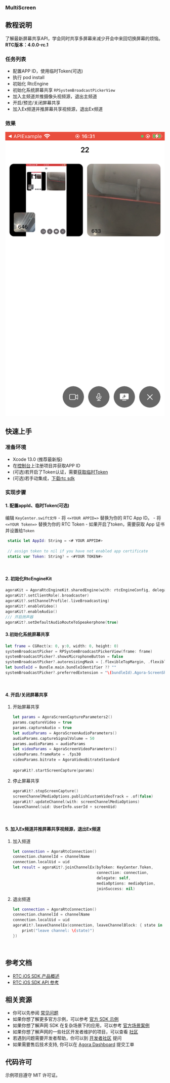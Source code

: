 ### MultiScreen

## 教程说明

了解最新屏幕共享API，学会同时共享多屏幕来减少开会中来回切换屏幕的烦恼。
**RTC版本：4.0.0-rc.1**

### 任务列表

- 配置APP ID，使用临时Token(可选)
- 执行 pod install
- 初始化 RtcEngine
- 初始化系统屏幕共享 `RPSystemBroadcastPickerView`
- 加入主频道并推摄像头视频源，退出主频道
- 开启/预览/关闭屏幕共享
- 加入Ex频道并推屏幕共享视频源，退出Ex频道

### 效果

![screen.png](d7dfbec810388f5288ef943fe6a970df.png)

## 快速上手

### 准备环境

- Xcode 13.0 (推荐最新版)
- 在[控制台](https://console.agora.io/)上注册项目并获取APP ID
- (可选)若开启了Token认证，需要[获取临时Token](https://docs.agora.io/cn/Agora%20Platform/get_appid_token?platform=All%20Platforms#%E8%8E%B7%E5%8F%96-rtc-%E4%B8%B4%E6%97%B6-token)
- (可选)若手动集成，[下载rtc sdk](https://download.agora.io/sdk/release/Agora_Native_SDK_for_iOS_v4.0.0-rc.1_FULL.zip)

### 实现步骤

#### 1. 配置appId、临时Token(可选)

编辑 `KeyCenter.swift文件`
    - 将 `<=YOUR APPID=>` 替换为你的 RTC App ID。
    - 将 `<=YOUR Token=>` 替换为你的 RTC Token
    - 如果开启了token，需要获取 App 证书并设置给`Token`

```swift
 static let AppId: String = <# YOUR APPID#>

 // assign token to nil if you have not enabled app certificate
 static var Token: String? = <#YOUR TOKEN#>
```

<br/>

#### 2. 初始化RtcEngineKit

```swift
agoraKit = AgoraRtcEngineKit.sharedEngine(with: rtcEngineConfig, delegate: self)
agoraKit?.setClientRole(.broadcaster)
agoraKit?.setChannelProfile(.liveBroadcasting)
agoraKit?.enableVideo()
agoraKit?.enableAudio()
/// 开启扬声器
agoraKit?.setDefaultAudioRouteToSpeakerphone(true)
```

#### 

#### 3.初始化系统屏幕共享

```swift
let frame = CGRect(x: 0, y:0, width: 0, height: 0)
systemBroadcastPicker = RPSystemBroadcastPickerView(frame: frame)
systemBroadcastPicker?.showsMicrophoneButton = false
systemBroadcastPicker?.autoresizingMask = [.flexibleTopMargin, .flexibleRightMargin]
let bundleId = Bundle.main.bundleIdentifier ?? ""
systemBroadcastPicker?.preferredExtension = "\(bundleId).Agora-ScreenShare-Extension";
```

<br/>

#### 4. 开启/关闭屏幕共享

1. 开始屏幕共享
   ```swift
   let params = AgoraScreenCaptureParameters2()
   params.captureVideo = true
   params.captureAudio = true
   let audioParams = AgoraScreenAudioParameters()
   audioParams.captureSignalVolume = 50
   params.audioParams = audioParams
   let videoParams = AgoraScreenVideoParameters()
   videoParams.frameRate = .fps30
   videoParams.bitrate = AgoraVideoBitrateStandard
   
   agoraKit?.startScreenCapture(params)
   ```

2. 停止屏幕共享
   ```swift
   agoraKit?.stopScreenCapture()
   screenChannelMediaOptions.publishCustomVideoTrack = .of(false)
   agoraKit?.updateChannel(with: screenChannelMediaOptions)
   leaveChannel(uid: UserInfo.userId + screenUid)
   ```

<br/>

#### 5. 加入Ex频道并推屏幕共享视频源，退出Ex频道

1. 加入频道
   ```swift
   let connection = AgoraRtcConnection()
   connection.channelId = channelName
   connection.localUid = uid
   let result = agoraKit?.joinChannelEx(byToken: KeyCenter.Token,
                                        connection: connection,
                                        delegate: self,
                                        mediaOptions: mediaOption,
                                        joinSuccess: nil)
   ```

2. 退出频道
   ```swift
   let connection = AgoraRtcConnection()
   connection.channelId = channelName
   connection.localUid = uid
   agoraKit?.leaveChannelEx(connection, leaveChannelBlock: { state in
       print("leave channel: \(state)")
   })
   ```

<br/>

## 参考文档

- [RTC iOS SDK 产品概述](https://docs.agora.io/cn/Interactive%20Broadcast/product_live?platform=iOS)
- [RTC iOS SDK API 参考](https://docs.agora.io/cn/Interactive%20Broadcast/API%20Reference/oc/docs/headers/Agora-Objective-C-API-Overview.html)

## 相关资源

- 你可以先参阅 [常见问题](https://docs.agora.io/cn/faq)
- 如果你想了解更多官方示例，可以参考 [官方 SDK 示例](https://github.com/AgoraIO)
- 如果你想了解声网 SDK 在复杂场景下的应用，可以参考 [官方场景案例](https://github.com/AgoraIO-usecase)
- 如果你想了解声网的一些社区开发者维护的项目，可以查看 [社区](https://github.com/AgoraIO-Community)
- 若遇到问题需要开发者帮助，你可以到 [开发者社区](https://rtcdeveloper.com/) 提问
- 如果需要售后技术支持, 你可以在 [Agora Dashboard](https://dashboard.agora.io) 提交工单

## 代码许可

示例项目遵守 MIT 许可证。
